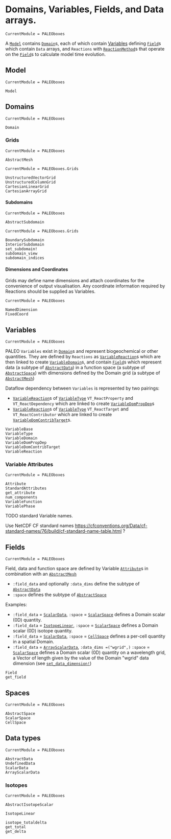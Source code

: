 # Domains, Variables, Fields, and Data arrays.

```@meta
CurrentModule = PALEOboxes
```
A [`Model`](@ref) contains [`Domain`](@ref)s, each of which contain [Variables](@ref) defining [`Field`](@ref)s which contain `Data` arrays, and `Reactions` with [`ReactionMethod`](@ref)s that operate on the [`Field`](@ref)s to calculate model time evolution.

## Model
```@meta
CurrentModule = PALEOboxes
```
```@docs
Model
```

## Domains
```@meta
CurrentModule = PALEOboxes
```
```@docs
Domain
```

### Grids
```@meta
CurrentModule = PALEOboxes
```
```@docs
AbstractMesh
```
```@meta
CurrentModule = PALEOboxes.Grids
```
```@docs
UnstructuredVectorGrid
UnstructuredColumnGrid
CartesianLinearGrid
CartesianArrayGrid
```

#### Subdomains
```@meta
CurrentModule = PALEOboxes
```
```@docs
AbstractSubdomain
```
```@meta
CurrentModule = PALEOboxes.Grids
```
```@docs
BoundarySubdomain
InteriorSubdomain
set_subdomain!
subdomain_view
subdomain_indices
```

#### Dimensions and Coordinates
Grids may define name dimensions and attach coordinates for the convenience of output visualisation. Any coordinate information required by Reactions should be supplied as Variables.
```@meta
CurrentModule = PALEOboxes
```
```@docs
NamedDimension
FixedCoord
```

## Variables

```@meta
CurrentModule = PALEOboxes
```
PALEO `Variables` exist in [`Domain`](@ref)s and represent biogeochemical or other quantities.
They are defined by `Reactions` as [`VariableReaction`](@ref)s which are then linked to create [`VariableDomain`](@ref)s,
and contain [`Field`](@ref)s which represent data (a subtype of [`AbstractData`](@ref)) in a function space (a subtype of [`AbstractSpace`](@ref)) with dimensions defined by the Domain grid (a subtype of [`AbstractMesh`](@ref))

Dataflow dependency between `Variables` is represented by two pairings:
- [`VariableReaction`](@ref)s of [`VariableType`](@ref) `VT_ReactProperty` and `VT_ReactDependency` which are linked to create [`VariableDomPropDep`](@ref)s
- [`VariableReaction`](@ref)s of [`VariableType`](@ref) `VT_ReactTarget` and `VT_ReactContributor` which are linked to create  [`VariableDomContribTarget`](@ref)s.


```@docs
VariableBase
VariableType
VariableDomain
VariableDomPropDep
VariableDomContribTarget
VariableReaction
```

### Variable Attributes
```@meta
CurrentModule = PALEOboxes
```
```@docs
Attribute
StandardAttributes
get_attribute
num_components
VariableFunction
VariablePhase
```

TODO standard Variable names.

Use NetCDF CF standard names <https://cfconventions.org/Data/cf-standard-names/76/build/cf-standard-name-table.html> ?

## Fields
```@meta
CurrentModule = PALEOboxes
```
Field, data and function space are defined by Variable [`Attribute`](@ref)s in combination with an [`AbstractMesh`](@ref)
- `:field_data` and optionally `:data_dims` define the subtype of [`AbstractData`](@ref)
- `:space` defines the subtype of [`AbstractSpace`](@ref)

Examples:
- `:field_data` = [`ScalarData`](@ref), `:space` = [`ScalarSpace`](@ref) defines a Domain scalar (0D) quantity.
- `:field_data` = [`IsotopeLinear`](@ref), `:space` = [`ScalarSpace`](@ref) defines a Domain scalar (0D) isotope quantity.
- `:field_data` = [`ScalarData`](@ref), `:space` = [`CellSpace`](@ref) defines a per-cell quantity in a spatial Domain.
- `:field_data` = [`ArrayScalarData`](@ref), `:data_dims =("wgrid",)` `:space` = [`ScalarSpace`](@ref) defines a Domain scalar (0D) quantity on a wavelength grid, a Vector of length given by the value of the Domain "wgrid" data dimension (see [`set_data_dimension!`](@ref))

```@docs
Field
get_field
```

## Spaces
```@meta
CurrentModule = PALEOboxes
```
```@docs
AbstractSpace
ScalarSpace
CellSpace
```

## Data types
```@meta
CurrentModule = PALEOboxes
```
```@docs
AbstractData
UndefinedData
ScalarData
ArrayScalarData
```

### Isotopes
```@meta
CurrentModule = PALEOboxes
```
```@docs
AbstractIsotopeScalar

IsotopeLinear

isotope_totaldelta
get_total
get_delta
```







